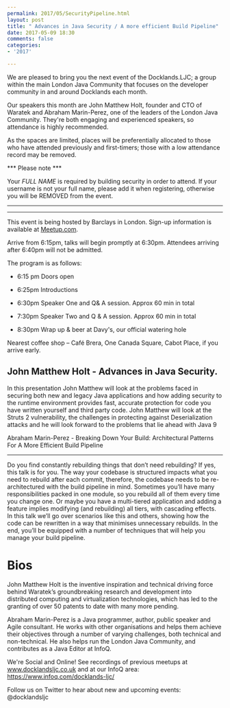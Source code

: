 ```yaml
---
permalink: 2017/05/SecurityPipeline.html
layout: post
title: " Advances in Java Security / A more efficient Build Pipeline"
date: 2017-05-09 18:30
comments: false
categories: 
- '2017'

---
```



We are pleased to bring you the next event of the Docklands.LJC; a group within the main London Java Community that focuses on the developer community in and around Docklands each month.

Our speakers this month are John Matthew Holt, founder and CTO of Waratek and Abraham Marin-Perez, one of the leaders of the London Java Community.
They're both engaging and experienced speakers, so attendance is highly recommended.

As the spaces are limited, places will be preferentially allocated to those who have attended previously and first-timers; those with a low attendance record may be removed. 

*** Please note ***

Your *FULL NAME* is required by building security in order to attend.
If your username is not your full name, please add it when registering, otherwise you will be REMOVED from the event.

*********************

<hr/>
This event is being hosted by Barclays in London. Sign-up information is available at <a href="https://www.meetup.com/Londonjavacommunity/events/239482943//">Meetup.com</a>.

Arrive from 6:15pm, talks will begin promptly at 6:30pm. 
Attendees arriving after 6:40pm will not be admitted.

The program is as follows:

- 6:15 pm Doors open 

- 6:25pm Introductions

- 6:30pm Speaker One and Q& A session. Approx 60 min in total

- 7:30pm Speaker Two and Q & A session. Approx 60 min in total

- 8:30pm Wrap up & beer at Davy's, our official watering hole 


Nearest coffee shop – Café Brera, One Canada Square, Cabot Place, if you arrive early. 


John Matthew Holt -  Advances in Java Security.
-------------------------------------------------

In this presentation John Matthew will look at the problems faced in securing both new and legacy Java applications and how adding security to the runtime environment provides fast, accurate protection for code you have written yourself and third party code. John Matthew will look at the Struts 2 vulnerability, the challenges in protecting against Deserialization attacks and he will look forward to the problems that lie ahead with Java 9


Abraham Marin-Perez - Breaking Down Your Build: Architectural Patterns For A More Efficient Build Pipeline

-------------------------------------------------

Do you find constantly rebuilding things that don’t need rebuilding? If yes, this talk is for you. The way your codebase is structured impacts what you need to rebuild after each commit, therefore, the codebase needs to be re-architectured with the build pipeline in mind. Sometimes you’ll have many responsibilities packed in one module, so you rebuild all of them every time you change one. Or maybe you have a multi-tiered application and adding a feature implies modifying (and rebuilding) all tiers, with cascading effects. In this talk we’ll go over scenarios like this and others, showing how the code can be rewritten in a way that minimises unnecessary rebuilds. In the end, you’ll be equipped with a number of techniques that will help you manage your build pipeline.


Bios
====


John Matthew Holt is the inventive inspiration and technical driving force behind Waratek’s groundbreaking research and development into distributed computing and virtualization technologies, which has led to the granting of over 50 patents to date with many more pending.


Abraham Marin-Perez is a Java programmer, author, public speaker and Agile consultant. He works with other organisations and helps them achieve their objectives through a number of varying challenges, both technical and non-technical. He also helps run the London Java Community, and contributes as a Java Editor at InfoQ.


We're Social and Online!
See recordings of previous meetups at www.docklandsljc.co.uk and at our InfoQ area: https://www.infoq.com/docklands-ljc/


Follow us on Twitter to hear about new and upcoming events: @docklandsljc
